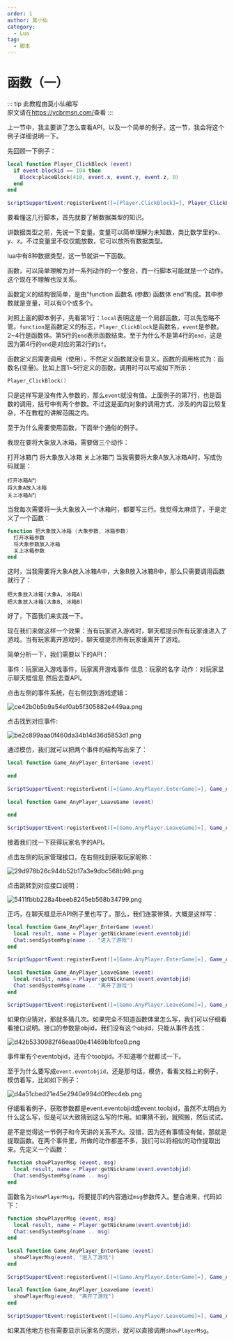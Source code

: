 ```yaml
---
order: 1
author: 莫小仙
category:
  - Lua
tag:
  - 脚本
---
```


# 函数（一）

::: tip
此教程由莫小仙编写  
原文请在<https://ycbrmsn.com/>查看
:::

上一节中，我主要讲了怎么查看API，以及一个简单的例子。这一节，我会将这个例子详细说明一下。

先回顾一下例子：

```lua
local function Player_ClickBlock (event)
  if event.blockid == 104 then
    Block:placeBlock(410, event.x, event.y, event.z, 0)
  end
end
 
ScriptSupportEvent:registerEvent([=[Player.ClickBlock]=], Player_ClickBlock)
```

要看懂这几行脚本，首先就要了解数据类型的知识。

讲数据类型之前，先说一下变量。变量可以简单理解为未知数，类比数学里的x、y、z。不过变量里不仅仅能放数，它可以放所有数据类型。

lua中有8种数据类型，这一节就讲一下函数。

函数，可以简单理解为对一系列动作的一个整合，而一行脚本可能就是一个动作。这个现在不理解也没关系。

函数定义的结构很简单，是由“function 函数名 (参数) 函数体 end”构成。其中参数就是变量，可以有0个或多个。

对照上面的脚本例子，先看第1行：`local`表明这是一个局部函数，可以先忽略不管。`function`是函数定义的标志，`Player_ClickBlock`是函数名，`event`是参数。2~4行是函数体。第5行的`end`表示函数结束。至于为什么不是第4行的`end`，这是因为第4行的`end`是对应的第2行的`if`。

函数定义后需要调用（使用），不然定义函数就没有意义。函数的调用格式为：函数名(变量)。比如上面1~5行定义的函数，调用时可以写成如下所示：

```lua
Player_ClickBlock()
```

只是这样写是没有传入参数的，那么`event`就没有值。上面例子的第7行，也是函数的调用，括号中有两个参数。不过这是面向对象的调用方式，涉及的内容比较复杂，不在教程的讲解范围之内。

至于为什么需要使用函数，下面举个通俗的例子。

我现在要将大象放入冰箱，需要做三个动作：

打开冰箱门
将大象放入冰箱
关上冰箱门
当我需要将大象A放入冰箱A时，写成伪码就是：

```
打开冰箱A门
将大象A放入冰箱
关上冰箱A门
```

当我每次需要将一头大象放入一个冰箱时，都要写三行。我觉得太麻烦了，于是定义了一个函数：

```lua
function 把大象放入冰箱 (大象参数, 冰箱参数)
  打开冰箱参数
  将大象参数放入冰箱
  关上冰箱参数
end
```

这时，当我需要将大象A放入冰箱A中，大象B放入冰箱B中，那么只需要调用函数就行了：

```
把大象放入冰箱(大象A, 冰箱A)
把大象放入冰箱(大象B, 冰箱B)
```

好了，下面我们来实践一下。

现在我们来做这样一个效果：当有玩家进入游戏时，聊天框提示所有玩家谁进入了游戏。当有玩家离开游戏时，聊天框提示所有玩家谁离开了游戏。

简单分析一下，我们需要以下的API：

事件：玩家进入游戏事件，玩家离开游戏事件
信息：玩家的名字
动作：对玩家显示聊天框信息
然后去查API。

点击左侧的事件系统，在右侧找到游戏逻辑：

![ce42b0b5b9a54ef0ab5f305882e449aa.png](https://s2.loli.net/2023/02/26/2rJxNDGwRWutqvK.png)

点击找到对应事件:

![be2c899aaa0f460da34b14d36d5853d1.png](https://s2.loli.net/2023/02/26/blU3hJeLOZP7iCN.png)

通过模仿，我们就可以把两个事件的结构写出来了：

```lua
local function Game_AnyPlayer_EnterGame (event)
  
end
 
ScriptSupportEvent:registerEvent([=[Game.AnyPlayer.EnterGame]=], Game_AnyPlayer_EnterGame)
 
local function Game_AnyPlayer_LeaveGame (event)
  
end
 
ScriptSupportEvent:registerEvent([=[Game.AnyPlayer.LeaveGame]=], Game_AnyPlayer_LeaveGame)
```

接着我们找一下获得玩家名字的API。

点击左侧的玩家管理接口，在右侧找到获取玩家昵称：

![29d978b26c944b52b17a3e9dbc568b98.png](https://s2.loli.net/2023/02/26/yqJGu3Cv8mR5LgE.png)

点击跳转到对应接口说明：

![5411fbbb228a4beeb8245eb568b34799.png](https://s2.loli.net/2023/02/26/nk3B5hdwIx1pYFO.png)

正巧，在聊天框显示API例子里也写了。那么，我们连蒙带猜，大概是这样写：

```lua
local function Game_AnyPlayer_EnterGame (event)
  local result, name = Player:getNickname(event.eventobjid)
  Chat:sendSystemMsg(name .. "进入了游戏")
end
 
ScriptSupportEvent:registerEvent([=[Game.AnyPlayer.EnterGame]=], Game_AnyPlayer_EnterGame)
 
local function Game_AnyPlayer_LeaveGame (event)
  local result, name = Player:getNickname(event.eventobjid)
  Chat:sendSystemMsg(name .. "离开了游戏")
end
 
ScriptSupportEvent:registerEvent([=[Game.AnyPlayer.LeaveGame]=], Game_AnyPlayer_LeaveGame)
```

如果你没猜对，那就多猜几次。如果完全不知道函数体里怎么写，我们可以仔细看看接口说明。接口的参数是objid，我们没有这个objid，只能从事件去找：

![d42b5330982f46eaa00e41469b1bfce0.png](https://s2.loli.net/2023/02/26/GH7O3V1SUKXAEeN.png)

事件里有个eventobjid，还有个toobjid。不知道哪个就都试一下。

至于为什么要写成`event.eventobjid`，还是那句话，模仿，看看文档上的例子，模仿着写，比如如下例子：

![d4a51cbed21e45e2940e994d0f9ec4eb.png](https://s2.loli.net/2023/02/26/HWc6RxoJ8XU1vyK.png)

仔细看看例子，获取参数都是event.eventobjid或event.toobjid，虽然不太明白为什么这么写，但是可以大致猜到这么写的作用。如果猜不到，就照搬，然后试试。

是不是觉得这一节例子和今天讲的关系不大。没错，因为还有事情没有做，那就是提取函数。在两个事件里，所做的动作都差不多，我们可以将相似的动作提取出来。先定义一个函数：

```lua
function showPlayerMsg (event, msg)
  local result, name = Player:getNickname(event.eventobjid)
  Chat:sendSystemMsg(name .. msg)
end
```

函数名为`showPlayerMsg`，将要提示的内容通过`msg`参数传入。整合进来，代码如下：

```lua
function showPlayerMsg (event, msg)
  local result, name = Player:getNickname(event.eventobjid)
  Chat:sendSystemMsg(name .. msg)
end
 
local function Game_AnyPlayer_EnterGame (event)
  showPlayerMsg(event, "进入了游戏")
end
 
ScriptSupportEvent:registerEvent([=[Game.AnyPlayer.EnterGame]=], Game_AnyPlayer_EnterGame)
 
local function Game_AnyPlayer_LeaveGame (event)
  showPlayerMsg(event, "离开了游戏")
end
 
ScriptSupportEvent:registerEvent([=[Game.AnyPlayer.LeaveGame]=], Game_AnyPlayer_LeaveGame)
```

如果其他地方也有需要显示玩家名的提示，就可以直接调用`showPlayerMsg`。